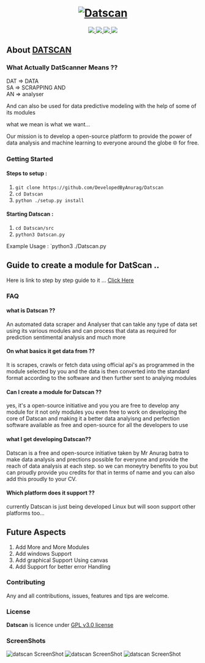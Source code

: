 <h1 align="center">
  <a href="https://github.com/DevelopedByAnurag/"><img src="https://raw.githubusercontent.com/DevelopedByAnurag/Datscan/master/Logo/datscan.png" alt="Datscan"></a>
</h1>
<p align="center">  
  <a href="https://docs.python.org/3/download.html">
    <img src="https://img.shields.io/badge/Python-3.x-green.svg">
  </a>
  <a href="https://github.com/DevelopedByAnurag/Datscan/">
    <img src="https://img.shields.io/badge/Version-v1.0.0 (UnStable)-blue.svg">
  </a>
  <a href="https://github.com/DevelopedByAnurag/Datscan/blob/master/LICENSE">
    <img src="https://img.shields.io/badge/License-GPLv3-orange.svg">
  </a> 
  <a href="https://github.com/DevelopedByAnurag/Datscan/">
    <img src="https://img.shields.io/badge/OS-Linux-orange.svg">
  </a>
</p>


## About  [DATSCAN](https://github.com/DevelopedByAnurag)

### What Actually DatScanner Means ??

 DAT => DATA                      
 SA  => SCRAPPING AND                
 AN  => analyser 

And can also be used for data predictive modeling with the help of some of its modules 

what we mean is what we want...

Our mission is to develop a open-source platform to provide the power of data analysis and machine learning to everyone around the globe 🌐 for free.

### Getting Started

#### Steps to setup :

1. `git clone https://github.com/DevelopedByAnurag/Datscan`
2. `cd Datscan`
3. `python ./setup.py install`

#### Starting Datscan :

1. `cd Datscan/src`
2. `python3 Datscan.py`

Example Usage : `python3 ./Datscan.py

## Guide to create a module for DatScan ..
Here is link to step by step guide to it ... [Click Here](https://github.com/DevelopedByAnurag/Datscan/blob/master/Docs/Readme.md)

### FAQ

#### what is Datscan ??
An automated data scraper and  Analyser that can takle any type of data set  using its various modules and can process that data as required for prediction sentimental analysis and much more 

#### On what basics it get data from ?? 
It is scrapes, crawls or fetch data using official api's as programmed in the module selected by you and the data is then converted into the standard format according to the software and then further sent to analying modules 

#### Can I create a module for Datscan ??
yes, it's a open-source initiative and you you are free to develop any module for it not only modules you even free to work on developing the core of Datscan and making it a better data analyisng and perfection software available as free and open-source for all the developers to use 

#### what I get developing Datscan?? 
Datscan is a free and open-source initiative taken by Mr Anurag batra to make data analysis and prections possible for everyone and provide the reach of data analysis at each step. so we can moneytry benefits to you but can proudly provide you credits for that in terms of name and you can also add this proudly to your CV.

#### Which platform does it support ??
currently Datscan is just being developed Linux but will soon support other platforms  too... 


## Future Aspects

1. Add More and More Modules
2. Add windows Support
3. Add graphical Support Using canvas
4. Add Support for better error Handling


### Contributing
Any and all contributions, issues, features and tips are welcome.


### License
**Datscan** is licence under [GPL v3.0 license](https://www.gnu.org/licenses/gpl-3.0.en.html)

### ScreenShots

<img src="https://raw.githubusercontent.com/DevelopedByAnurag/Datscan/master/screenshots/1.png" alt="datscan ScreenShot">
<img src="https://raw.githubusercontent.com/DevelopedByAnurag/Datscan/master/screenshots/2.png" alt="datscan ScreenShot">
<img src="https://raw.githubusercontent.com/DevelopedByAnurag/Datscan/master/screenshots/3.png" alt="datscan ScreenShot">
